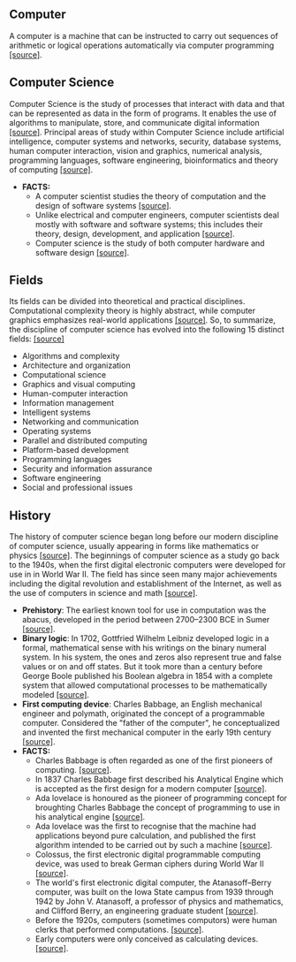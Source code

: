 ## Computer
A computer is a machine that can be instructed to carry out sequences of arithmetic or logical operations automatically via computer programming <a href=https://en.wikipedia.org/wiki/Computer#First_computing_device>[source]</a>.

## Computer Science
Computer Science is the study of processes that interact with data and that can be represented as data in the form of programs. It enables the use of algorithms to manipulate, store, and communicate digital information <a href=https://en.wikipedia.org/wiki/Computer_science>[source]</a>. Principal areas of study within Computer Science include artificial intelligence, computer systems and networks, security, database systems, human computer interaction, vision and graphics, numerical analysis, programming languages, software engineering, bioinformatics and theory of computing <a href=https://undergrad.cs.umd.edu/what-computer-science>[source]</a>.
* **FACTS:**
  - A computer scientist studies the theory of computation and the design of software systems <a href=https://en.wikipedia.org/wiki/Computer_science>[source]</a>.
  - Unlike electrical and computer engineers, computer scientists deal mostly with software and software systems; this includes their theory, design, development, and application <a href=https://undergrad.cs.umd.edu/what-computer-science>[source]</a>.
  - Computer science is the study of both computer hardware and software design <a href=https://www.techopedia.com/definition/592/computer-science>[source]</a>.

## Fields
Its fields can be divided into theoretical and practical disciplines. Computational complexity theory is highly abstract, while computer graphics emphasizes real-world applications <a href=https://en.wikipedia.org/wiki/Computer_science>[source]</a>.
So, to summarize, the discipline of computer science has evolved into the following 15 distinct fields: <a href=https://www.britannica.com/science/computer-science>[source]</a>
* Algorithms and complexity
* Architecture and organization
* Computational science
* Graphics and visual computing
* Human-computer interaction
* Information management
* Intelligent systems
* Networking and communication
* Operating systems
* Parallel and distributed computing
* Platform-based development
* Programming languages
* Security and information assurance
* Software engineering
* Social and professional issues

## History
 The history of computer science began long before our modern discipline of computer science, usually appearing in forms like mathematics or physics <a href=https://en.wikipedia.org/wiki/History_of_computer_science>[source]</a>. The beginnings of computer science as a study go back to the 1940s, when the first digital electronic computers were developed for use in in World War II. The field has since seen many major achievements including the digital revolution and establishment of the Internet, as well as the use of computers in science and math <a href=https://www.techopedia.com/definition/592/computer-science>[source]</a>.
 * **Prehistory**: The earliest known tool for use in computation was the abacus, developed in the period between 2700–2300 BCE in Sumer <a href=https://en.wikipedia.org/wiki/History_of_computer_science#cite_note-3>[source]</a>.
 * **Binary logic**: In 1702, Gottfried Wilhelm Leibniz developed logic in a formal, mathematical sense with his writings on the binary numeral system. In his system, the ones and zeros also represent true and false values or on and off states. But it took more than a century before George Boole published his Boolean algebra in 1854 with a complete system that allowed computational processes to be mathematically modeled <a href=https://en.wikipedia.org/wiki/History_of_computer_science#cite_note-Tedre2014-18>[source]</a>.
 * **First computing device**: Charles Babbage, an English mechanical engineer and polymath, originated the concept of a programmable computer. Considered the "father of the computer", he conceptualized and invented the first mechanical computer in the early 19th century <a href=https://en.wikipedia.org/wiki/Computer#cite_note-16>[source]</a>.
 * **FACTS:**
   - Charles Babbage is often regarded as one of the first pioneers of computing. <a href=https://en.wikipedia.org/wiki/History_of_computer_science#cite_note-Charles_Babbage-25>[source]</a>.
   - In 1837 Charles Babbage first described his Analytical Engine which is accepted as the first design for a modern computer <a href=https://en.wikipedia.org/wiki/History_of_computer_science#cite_note-17>[source]</a>.
   - Ada lovelace is honoured as the pioneer of programming concept for broughting Charles Babbage the concept of programming to use in his analytical engine <a href=https://www.britannica.com/technology/Ada-computer-language>[source]</a>.
   - Ada lovelace was the first to recognise that the machine had applications beyond pure calculation, and published the first algorithm intended to be carried out by such a machine <a href=https://en.wikipedia.org/wiki/Ada_Lovelace>[source]</a>.
   - Colossus, the first electronic digital programmable computing device, was used to break German ciphers during World War II <a href=https://en.wikipedia.org/wiki/Computer#First_computing_device>[source]</a>.
   - The world's first electronic digital computer, the Atanasoff–Berry computer, was built on the Iowa State campus from 1939 through 1942 by John V. Atanasoff, a professor of physics and mathematics, and Clifford Berry, an engineering graduate student <a href=https://en.wikipedia.org/wiki/History_of_computer_science#cite_note-38>[source]</a>.
   - Before the 1920s, computers (sometimes computors) were human clerks that performed computations. <a href=https://en.wikipedia.org/wiki/History_of_computer_science#cite_note-19>[source]</a>.
   - Early computers were only conceived as calculating devices. <a href=https://en.wikipedia.org/wiki/Computer#First_computing_device>[source]</a>.
   
